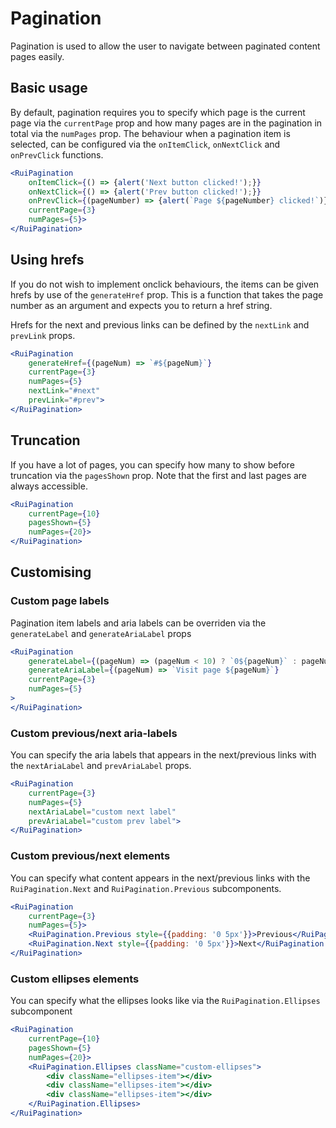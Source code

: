 # Pagination
Pagination is used to allow the user to navigate between paginated content pages easily. 

## Basic usage
By default, pagination requires you to specify which page is the current page via the `currentPage` prop and how many pages are in the pagination in total via the `numPages` prop. The behaviour when a pagination item is selected, can be configured via the `onItemClick`, `onNextClick` and `onPrevClick` functions.
```jsx
<RuiPagination
    onItemClick={() => {alert('Next button clicked!');}}
    onNextClick={() => {alert('Prev button clicked!');}}
    onPrevClick={(pageNumber) => {alert(`Page ${pageNumber} clicked!`)}}
    currentPage={3}
    numPages={5}>
</RuiPagination>
```

## Using hrefs
If you do not wish to implement onclick behaviours, the items can be given hrefs by use of the `generateHref` prop. This is a function that takes the page number as an argument and expects you to return a href string. 

Hrefs for the next and previous links can be defined by the `nextLink`  and `prevLink` props.

```jsx
<RuiPagination
    generateHref={(pageNum) => `#${pageNum}`}
    currentPage={3}
    numPages={5}
    nextLink="#next"
    prevLink="#prev">
</RuiPagination>
```

## Truncation
If you have a lot of pages, you can specify how many to show before truncation via the `pagesShown` prop. Note that the first and last pages are always accessible.

```jsx
<RuiPagination
    currentPage={10}
    pagesShown={5}
    numPages={20}>
</RuiPagination>
```

## Customising

### Custom page labels
Pagination item labels and aria labels can be overriden via the `generateLabel` and `generateAriaLabel` props

```jsx
<RuiPagination
    generateLabel={(pageNum) => (pageNum < 10) ? `0${pageNum}` : pageNum}
    generateAriaLabel={(pageNum) => `Visit page ${pageNum}`}
    currentPage={3}
    numPages={5}
>
</RuiPagination>
```

### Custom previous/next aria-labels
You can specify the aria labels that appears in the next/previous links with the `nextAriaLabel` and `prevAriaLabel` props. 

```jsx
<RuiPagination
    currentPage={3}
    numPages={5}
    nextAriaLabel="custom next label"
    prevAriaLabel="custom prev label">
</RuiPagination>
```

### Custom previous/next elements
You can specify what content appears in the next/previous links with the
`RuiPagination.Next` and `RuiPagination.Previous` subcomponents. 

```jsx
<RuiPagination
    currentPage={3}
    numPages={5}>
    <RuiPagination.Previous style={{padding: '0 5px'}}>Previous</RuiPagination.Previous>
    <RuiPagination.Next style={{padding: '0 5px'}}>Next</RuiPagination.Next>
</RuiPagination>
```

### Custom ellipses elements
You can specify what the ellipses looks like via the `RuiPagination.Ellipses` subcomponent

```jsx
<RuiPagination
    currentPage={10}
    pagesShown={5}
    numPages={20}>
    <RuiPagination.Ellipses className="custom-ellipses">
        <div className="ellipses-item"></div>
        <div className="ellipses-item"></div>
        <div className="ellipses-item"></div>
    </RuiPagination.Ellipses>
</RuiPagination>
```